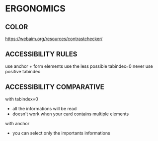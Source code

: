 # ERGONOMICS

## COLOR
https://webaim.org/resources/contrastchecker/


## ACCESSIBILITY RULES 
use anchor + form elements
use the less possible tabindex=0
never use positive tabindex

## ACCESSIBILITY COMPARATIVE
with tabindex=0 
- all the informations will be read
- doesn't work when your card contains multiple elements

with anchor 
- you can select only the importants informations
